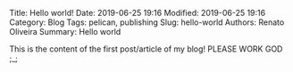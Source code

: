Title: Hello world!
Date: 2019-06-25 19:16
Modified: 2019-06-25 19:16
Category: Blog
Tags: pelican, publishing
Slug: hello-world
Authors: Renato Oliveira
Summary: Hello world

This is the content of the first post/article of my blog! PLEASE WORK GOD ;_;